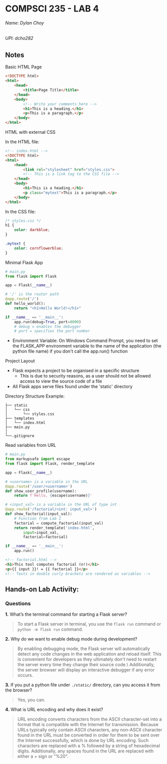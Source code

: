 # **COMPSCI 235 - LAB 4**
###### Name: Dylan Choy
###### UPI: dcho282

## **Notes**

Basic HTML Page
```html
<!DOCTYPE html>
<html>
    <head>
        <title>Page Title</title>
    </head>
    <body>
        <!-- Write your comments here -->
        <h1>This is a heading.</h1>
        <p>This is a paragraph.</p>
    </body>
</html>
```

HTML with external CSS

In the HTML file:
```html
<!-- index.html -->
<!DOCTYPE html>
<html>
    <head>
        <link rel="stylesheet" href="styles.css">
        <!-- This is a link tag to the CSS file -->
    </head>
    <body>
        <h1>This is a heading.</h1>
        <p class="mytext">This is a paragraph.</p>
    </body>
</html>
```
In the CSS file:
```css
/* styles.css */
h1 {
    color: darkblue;
}

.mytext {
    color: cornflowerblue;
}
```

Minimal Flask App
```py
# main.py
from flask import Flask

app = Flask(__name__)

# '/' is the router path
@app.route('/')
def hello_world():
    return "<h1>Hello World!</h1>"

if __name__ == '__main__':
    app.run(debug=True, port=8000)
    # debug = enables the debugger
    # port = specifies the port number
```
- Environment Variable: On Windows Command Prompt, you need to set the FLASK_APP environment variable to the name of the application (the python file name) if you don't call the app.run() function

Project Layout
- Flask expects a project to be organised in a specific structure
    - This is due to security reasons, as a user should not be allowed access to view the source code of a file
- All Flask apps serve files found under the 'static' directory

Directory Structure Example:
```
├── static
│   └── css
│       └── styles.css
├── templates
│   └── index.html
├── main.py
│
└──.gitignore
```

Read variables from URL
```py
# main.py
from markupsafe import escape
from flask import Flask, render_template

app = Flask(__name__)

# <username> is a variable in the URL
@app.route('/user/<username>')
def show_user_profile(username):
    return f'Hello, {escape(username)}'

# <input_val> is a variable in the URL of type int
@app.route('/factorial/<int: input_val>')
def show_factorial(input_val):
    # Function from Lab 1
    factorial = compute_factorial(input_val)
    return render_template('index.html',
        input=input_val,
        factorial=factorial)

if __name__ == '__main__':
    app.run()
```
```html
<!-- factorial.html -->
<h1>This tool computes factorial (n!)</h1>
<p>{{ input }}! = {{ factorial }}</p>
<!-- Texts in double curly brackets are rendered as variables -->
```

## **Hands-on Lab Activity:**

### Questions

**1.** Whatʼs the terminal command for starting a Flask server?
> To start a Flask server in terminal, you use the `flask run` command or `python -m flask run` command.

**2.** Why do we want to enable debug mode during development?
> By enabling debugging mode, the Flask server will automatically detect any code changes in the web application and reload itself. This is convenient for developers as they ultimately don't need to restart the server every time they change their source code.\ Additionally, the server browser will display an interactive debugger if any error occurs.

**3.** If you put a python file under `./static/` directory, can you access it from the browser?
> Yes, you can.

**4.** What is URL encoding and why does it exist?
> URL encoding converts characters from the ASCII character-set into a format that is compatible with the Internet for transmission. Because URLs typically only contain ASCII characters, any non-ASCII character found in the URL must be converted in order for them to be sent over the Internet successfully, which is done by URL encoding. Such characters are replaced with a % followed by a string of hexadecimal digits. Additionally, any spaces found in the URL are replaced with either a + sign or "%20".
